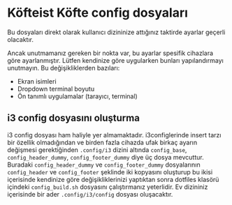 # Köfteist Köfte config dosyaları

Bu dosyaları direkt olarak kullanıcı dizininize attığınız taktirde ayarlar geçerli olacaktır.

Ancak unutmamanız gereken bir nokta var, bu ayarlar spesifik cihazlara göre ayarlanmıştır. Lütfen kendinize göre uygularken bunları yapılandırmayı unutmayın.
Bu değişikliklerden bazıları:
* Ekran isimleri
* Dropdown terminal boyutu
* Ön tanımlı uygulamalar (tarayıcı, terminal)


## i3 config dosyasını oluşturma
i3 config dosyası ham haliyle yer almamaktadır. i3configlerinde insert tarzı bir özellik olmadığından ve birden fazla cihazda ufak birkaç ayarın değişmesi gerektiğinden `.config/i3` dizini altında `config_base`, `config_header_dummy`, `config_footer_dummy` diye üç dosya mevcuttur. Buradaki `config_header_dummy` ve `config_footer_dummy` dosyalarının `config_header` ve `config_footer` şeklinde iki kopyasını oluşturup bu ikisi içerisinde kendinize göre değişikliklerinizi yaptıktan sonra dotfiles klasörü içindeki `config_build.sh` dosyasını çalıştırmanız yeterlidir. Ev dizininiz içerisinde bir ader `.config/i3/config` dosyası oluşacaktır.
